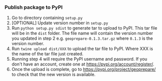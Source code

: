 ### Publish package to PyPI
1. Go to directory containing `setup.py`
2. [OPTIONAL] Update version number in `setup.py`
3. Run `python setup.py sdist` to generate tar to upload to PyPI. This tar file will be in the `dist` folder.
The file name will contain the version number you updated in step 2 e.g. `geoprepare-0.1.3.tar.gz` where `0.1.3` is the version number.
4. Run `twine upload dist/XXX` to upload the tar file to PyPI. Where XXX is the name of the tar file just created.
5. Running step 4 will require the PyPI username and password. If you don't have an account, create one at https://pypi.org/account/register/.
6. Once the upload is complete, go to https://pypi.org/project/geoprepare/ to check that the new version is available.
